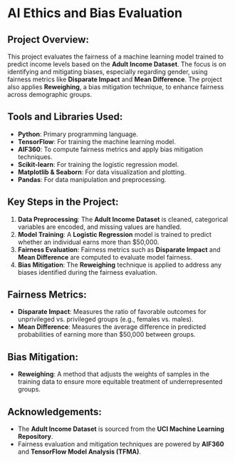 # AI Ethics and Bias Evaluation

## Project Overview:
This project evaluates the fairness of a machine learning model trained to predict income levels based on the **Adult Income Dataset**. The focus is on identifying and mitigating biases, especially regarding gender, using fairness metrics like **Disparate Impact** and **Mean Difference**. The project also applies **Reweighing**, a bias mitigation technique, to enhance fairness across demographic groups.

## Tools and Libraries Used:
- **Python**: Primary programming language.
- **TensorFlow**: For training the machine learning model.
- **AIF360**: To compute fairness metrics and apply bias mitigation techniques.
- **Scikit-learn**: For training the logistic regression model.
- **Matplotlib & Seaborn**: For data visualization and plotting.
- **Pandas**: For data manipulation and preprocessing.

## Key Steps in the Project:
1. **Data Preprocessing**: The **Adult Income Dataset** is cleaned, categorical variables are encoded, and missing values are handled.
2. **Model Training**: A **Logistic Regression** model is trained to predict whether an individual earns more than $50,000.
3. **Fairness Evaluation**: Fairness metrics such as **Disparate Impact** and **Mean Difference** are computed to evaluate model fairness.
4. **Bias Mitigation**: The **Reweighing** technique is applied to address any biases identified during the fairness evaluation.

## Fairness Metrics:
- **Disparate Impact**: Measures the ratio of favorable outcomes for unprivileged vs. privileged groups (e.g., females vs. males).
- **Mean Difference**: Measures the average difference in predicted probabilities of earning more than $50,000 between groups.

## Bias Mitigation:
- **Reweighing**: A method that adjusts the weights of samples in the training data to ensure more equitable treatment of underrepresented groups.

## Acknowledgements:
- The **Adult Income Dataset** is sourced from the **UCI Machine Learning Repository**.
- Fairness evaluation and mitigation techniques are powered by **AIF360** and **TensorFlow Model Analysis (TFMA)**.
